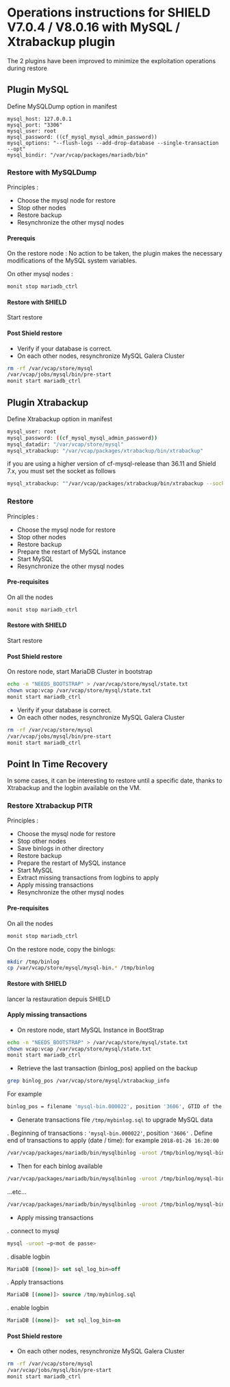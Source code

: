 # Operations instructions for SHIELD V7.0.4 / V8.0.16 with MySQL / Xtrabackup plugin

The 2 plugins have been improved to minimize the exploitation operations during restore

## Plugin MySQL

Define MySQLDump option in manifest

```
mysql_host: 127.0.0.1
mysql_port: "3306"
mysql_user: root
mysql_password: ((cf_mysql_mysql_admin_password))
mysql_options: "--flush-logs --add-drop-database --single-transaction  --opt"
mysql_bindir: "/var/vcap/packages/mariadb/bin"
```

### Restore with MySQLDump

Principles :
- Choose the mysql node for restore
- Stop other nodes
- Restore backup
- Resynchronize the other mysql nodes

#### Prerequis  

On the restore node : No action to be taken, the plugin makes the necessary modifications of the MySQL system variables.

On other mysql nodes  :

```sh
monit stop mariadb_ctrl
```

#### Restore with SHIELD

Start restore

#### Post Shield restore

- Verify if your database is correct.
- On each other nodes, resynchronize MySQL Galera Cluster

```sh
rm -rf /var/vcap/store/mysql
/var/vcap/jobs/mysql/bin/pre-start
monit start mariadb_ctrl
```

## Plugin Xtrabackup

Define Xtrabackup option in manifest

```sh
mysql_user: root
mysql_password: ((cf_mysql_mysql_admin_password))
mysql_datadir: "/var/vcap/store/mysql"
mysql_xtrabackup: "/var/vcap/packages/xtrabackup/bin/xtrabackup"
```
if you are using a higher version of cf-mysql-release than 36.11 and Shield 7.x, you must set the socket as follows 
```sh
mysql_xtrabackup: ""/var/vcap/packages/xtrabackup/bin/xtrabackup --socket=/var/vcap/sys/run/mysql/mysqld.sock"
```

### Restore

Principles :

- Choose the mysql node for restore
- Stop other nodes
- Restore backup
- Prepare the restart of MySQL instance
- Start MySQL
- Resynchronize the other mysql nodes

#### Pre-requisites  

On all the nodes

```sh
monit stop mariadb_ctrl
```

#### Restore with SHIELD

Start restore


#### Post Shield restore

On restore node, start MariaDB Cluster in bootstrap  

```sh
echo -n "NEEDS_BOOTSTRAP" > /var/vcap/store/mysql/state.txt
chown vcap:vcap /var/vcap/store/mysql/state.txt
monit start mariadb_ctrl
```

- Verify if your database is correct.
- On each other nodes, resynchronize MySQL Galera Cluster

```sh
rm -rf /var/vcap/store/mysql
/var/vcap/jobs/mysql/bin/pre-start
monit start mariadb_ctrl
```

## Point In Time Recovery

In some cases, it can be interesting to restore until a specific date, thanks to Xtrabackup and the logbin available on the VM.

### Restore Xtrabackup PITR

Principles :

- Choose the mysql node for restore
- Stop other nodes
- Save binlogs in other directory
- Restore backup
- Prepare the restart of MySQL instance
- Start MySQL
- Extract missing transactions from logbins to apply
- Apply missing transactions
- Resynchronize the other mysql nodes


#### Pre-requisites  

On all the nodes

```sh
monit stop mariadb_ctrl
```
On the restore node, copy the binlogs:

```sh
mkdir /tmp/binlog
cp /var/vcap/store/mysql/mysql-bin.* /tmp/binlog
```

#### Restore with SHIELD

lancer la restauration depuis SHIELD 

#### Apply missing transactions

- On restore node, start MySQL Instance in BootStrap

```sh
echo -n "NEEDS_BOOTSTRAP" > /var/vcap/store/mysql/state.txt
chown vcap:vcap /var/vcap/store/mysql/state.txt
monit start mariadb_ctrl
```

- Retrieve the last transaction (binlog_pos) applied on the backup

```sh
grep binlog_pos /var/vcap/store/mysql/xtrabackup_info
```
For example

```sh
binlog_pos = filename 'mysql-bin.000022', position '3606', GTID of the last change '0-1-1397001'
```

- Generate transactions file `/tmp/mybinlog.sql` to upgrade MySQL data

. Beginning of transactions : `'mysql-bin.000022'`, position `'3606'`
. Define end of transactions to apply (date / time): for example `2018-01-26 16:20:00`

```sh
/var/vcap/packages/mariadb/bin/mysqlbinlog -uroot /tmp/binlog/mysql-bin.000022 --start-position=3606 --stop-datetime="2018-01-26 16:20:00" > /tmp/mybinlog.sql
```

- Then for each binlog available

```sh
/var/vcap/packages/mariadb/bin/mysqlbinlog -uroot /tmp/binlog/mysql-bin.000023 --stop-datetime="2018-01-26 16:20:00" >> /tmp/mybinlog.sql
```

…etc…
```sh
/var/vcap/packages/mariadb/bin/mysqlbinlog -uroot /tmp/binlog/mysql-bin.000027 --stop-datetime="2018-01-26 16:20:00" >> /tmp/mybinlog.sql
```

- Apply missing transactions 

. connect to mysql

```sh
mysql -uroot –p<mot de passe>
```

 . disable logbin
```sql 
MariaDB [(none)]> set sql_log_bin=off
```
 . Apply transactions

```sql 
MariaDB [(none)]> source /tmp/mybinlog.sql
```
 . enable logbin

```sql
MariaDB [(none)]>  set sql_log_bin=on
```

#### Post Shield restore

- On each other nodes, resynchronize MySQL Galera Cluster

```sh
rm -rf /var/vcap/store/mysql
/var/vcap/jobs/mysql/bin/pre-start
monit start mariadb_ctrl
```
